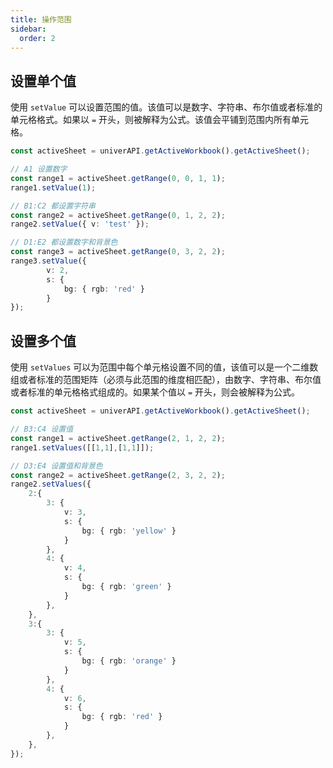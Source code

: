 ```yaml
---
title: 操作范围
sidebar:
  order: 2
---
```


## 设置单个值

使用 `setValue` 可以设置范围的值。该值可以是数字、字符串、布尔值或者标准的单元格格式。如果以 `=` 开头，则被解释为公式。该值会平铺到范围内所有单元格。

```typescript title="main.ts"
const activeSheet = univerAPI.getActiveWorkbook().getActiveSheet();

// A1 设置数字
const range1 = activeSheet.getRange(0, 0, 1, 1);
range1.setValue(1);

// B1:C2 都设置字符串
const range2 = activeSheet.getRange(0, 1, 2, 2);
range2.setValue({ v: 'test' });

// D1:E2 都设置数字和背景色
const range3 = activeSheet.getRange(0, 3, 2, 2);
range3.setValue({
        v: 2,
        s: {
            bg: { rgb: 'red' }
        }
});
```

## 设置多个值

使用 `setValues` 可以为范围中每个单元格设置不同的值，该值可以是一个二维数组或者标准的范围矩阵（必须与此范围的维度相匹配），由数字、字符串、布尔值或者标准的单元格格式组成的。如果某个值以 `=` 开头，则会被解释为公式。

```typescript title="main.ts"
const activeSheet = univerAPI.getActiveWorkbook().getActiveSheet();

// B3:C4 设置值
const range1 = activeSheet.getRange(2, 1, 2, 2);
range1.setValues([[1,1],[1,1]]);

// D3:E4 设置值和背景色
const range2 = activeSheet.getRange(2, 3, 2, 2);
range2.setValues({
    2:{
        3: {
            v: 3,
            s: {
                bg: { rgb: 'yellow' }
            }
        },
        4: {
            v: 4,
            s: {
                bg: { rgb: 'green' }
            }
        },
    },
    3:{
        3: {
            v: 5,
            s: {
                bg: { rgb: 'orange' }
            }
        },
        4: {
            v: 6,
            s: {
                bg: { rgb: 'red' }
            }
        },
    },
});
```
